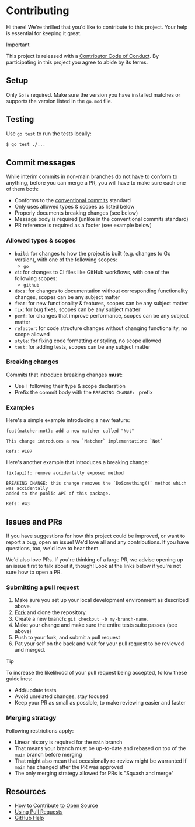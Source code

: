 # Contributing

Hi there! We're thrilled that you'd like to contribute to this project. Your help is essential for keeping it great.

> [!IMPORTANT]
> This project is released with a [Contributor Code of Conduct](CODE_OF_CONDUCT.md). By participating in this project
> you agree to abide by its terms.

## Setup

Only `Go` is required. Make sure the version you have installed matches or supports the version listed in the `go.mod` file.

## Testing

Use `go test` to run the tests locally:

```bash
$ go test ./...
```

## Commit messages

While interim commits in non-main branches do not have to conform to anything, before you can merge a PR, you will have to make sure each one of them both:

- Conforms to the [conventional commits](https://www.conventionalcommits.org/en/v1.0.0/) standard
- Only uses allowed types & scopes as listed below
- Properly documents breaking changes (see below)
- Message body is required (unlike in the conventional commits standard)
- PR reference is required as a footer (see example below)

### Allowed types & scopes

- `build`: for changes to how the project is built (e.g. changes to Go version), with one of the following scopes:
  - `go`
- `ci`: for changes to CI files like GitHub workflows, with one of the following scopes:
  - `github`
- `docs`: for changes to documentation without corresponding functionality changes, scopes can be any subject matter
- `feat`: for new functionality & features, scopes can be any subject matter
- `fix`: for bug fixes, scopes can be any subject matter
- `perf`: for changes that improve performance, scopes can be any subject matter
- `refactor`: for code structure changes without changing functionality, no scope allowed
- `style`: for fixing code formatting or styling, no scope allowed
- `test`: for adding tests, scopes can be any subject matter

### Breaking changes

Commits that introduce breaking changes **must**:

- Use `!` following their type & scope declaration
- Prefix the commit body with the `BREAKING CHANGE: ` prefix

### Examples

Here's a simple example introducing a new feature:

```
feat(matcher:not): add a new matcher called "Not"

This change introduces a new `Matcher` implementation: `Not`

Refs: #187
```

Here's another example that introduces a breaking change:

```
fix(api)!: remove accidentally exposed method

BREAKING CHANGE: this change removes the `DoSomething()` method which was accidentally
added to the public API of this package.

Refs: #43
```

## Issues and PRs

If you have suggestions for how this project could be improved, or want to report a bug, open an issue! We'd love all and any contributions. If you have questions, too, we'd love to hear them.

We'd also love PRs. If you're thinking of a large PR, we advise opening up an issue first to talk about it, though! Look at the links below if you're not sure how to open a PR.

### Submitting a pull request

1. Make sure you set up your local development environment as described above.
2. [Fork](https://github.com/arikkfir/justest/fork) and clone the repository.
3. Create a new branch: `git checkout -b my-branch-name`.
4. Make your change and make sure the entire tests suite passes (see above)
5. Push to your fork, and submit a pull request
6. Pat your self on the back and wait for your pull request to be reviewed and merged.

> [!TIP]
> To increase the likelihood of your pull request being accepted, follow these guidelines:
> - Add/update tests
> - Avoid unrelated changes, stay focused
> - Keep your PR as small as possible, to make reviewing easier and faster

### Merging strategy

Following restrictions apply:

- Linear history is required for the `main` branch
- That means your branch must be up-to-date and rebased on top of the `main` branch before merging
- That might also mean that occasionally re-review might be warranted if `main` has changed after the PR was approved
- The only merging strategy allowed for PRs is "Squash and merge"

## Resources

- [How to Contribute to Open Source](https://opensource.guide/how-to-contribute/)
- [Using Pull Requests](https://help.github.com/articles/about-pull-requests/)
- [GitHub Help](https://help.github.com)

